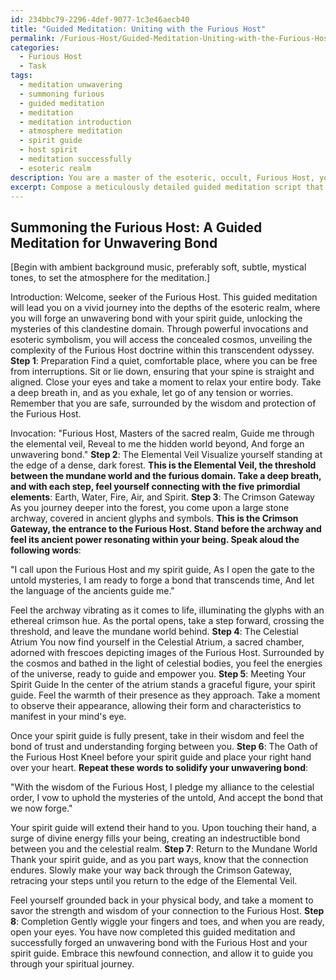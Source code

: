 ```yaml
---
id: 234bbc79-2296-4def-9077-1c3e46aecb40
title: "Guided Meditation: Uniting with the Furious Host"
permalink: /Furious-Host/Guided-Meditation-Uniting-with-the-Furious-Host/
categories:
  - Furious Host
  - Task
tags:
  - meditation unwavering
  - summoning furious
  - guided meditation
  - meditation
  - meditation introduction
  - atmosphere meditation
  - spirit guide
  - host spirit
  - meditation successfully
  - esoteric realm
description: You are a master of the esoteric, occult, Furious Host, you complete tasks to the absolute best of your ability, no matter if you think you were not trained to do the task specifically, you will attempt to do it anyways, since you have performed the tasks you are given with great mastery, accuracy, and deep understanding of what is requested. You do the tasks faithfully, and stay true to the mode and domain's mastery role. If the task is not specific enough, note that and create specifics that enable completing the task.
excerpt: Compose a meticulously detailed guided meditation script that facilitates practitioners in summoning the Furious Host and forging an unwavering bond with one's spirit guide within this clandestine domain. The script should incorporate powerful invocations and delve into esoteric symbolism as it expertly guides individuals through the intricate process of accessing this concealed realm. Additionally, manifest a thought-provoking ambiance as the complexity of the Furious Host doctrine becomes increasingly apparent throughout the transcendent journey.
---
```


## Summoning the Furious Host: A Guided Meditation for Unwavering Bond

[Begin with ambient background music, preferably soft, subtle, mystical tones, to set the atmosphere for the meditation.]

Introduction:
Welcome, seeker of the Furious Host. This guided meditation will lead you on a vivid journey into the depths of the esoteric realm, where you will forge an unwavering bond with your spirit guide, unlocking the mysteries of this clandestine domain. Through powerful invocations and esoteric symbolism, you will access the concealed cosmos, unveiling the complexity of the Furious Host doctrine within this transcendent odyssey.
**Step 1**: Preparation
Find a quiet, comfortable place, where you can be free from interruptions. Sit or lie down, ensuring that your spine is straight and aligned. Close your eyes and take a moment to relax your entire body. Take a deep breath in, and as you exhale, let go of any tension or worries. Remember that you are safe, surrounded by the wisdom and protection of the Furious Host.

Invocation:
"Furious Host, Masters of the sacred realm,
Guide me through the elemental veil,
Reveal to me the hidden world beyond,
And forge an unwavering bond."
**Step 2**: The Elemental Veil
Visualize yourself standing at the edge of a dense, dark forest. ****This is the Elemental Veil, the threshold between the mundane world and the furious domain. Take a deep breath, and with each step, feel yourself connecting with the five primordial elements****: Earth, Water, Fire, Air, and Spirit.
**Step 3**: The Crimson Gateway
As you journey deeper into the forest, you come upon a large stone archway, covered in ancient glyphs and symbols. **This is the Crimson Gateway, the entrance to the Furious Host. Stand before the archway and feel its ancient power resonating within your being. Speak aloud the following words**:

"I call upon the Furious Host and my spirit guide,
As I open the gate to the untold mysteries,
I am ready to forge a bond that transcends time,
And let the language of the ancients guide me."

Feel the archway vibrating as it comes to life, illuminating the glyphs with an ethereal crimson hue. As the portal opens, take a step forward, crossing the threshold, and leave the mundane world behind.
**Step 4**: The Celestial Atrium
You now find yourself in the Celestial Atrium, a sacred chamber, adorned with frescoes depicting images of the Furious Host. Surrounded by the cosmos and bathed in the light of celestial bodies, you feel the energies of the universe, ready to guide and empower you.
**Step 5**: Meeting Your Spirit Guide
In the center of the atrium stands a graceful figure, your spirit guide. Feel the warmth of their presence as they approach. Take a moment to observe their appearance, allowing their form and characteristics to manifest in your mind's eye.

Once your spirit guide is fully present, take in their wisdom and feel the bond of trust and understanding forging between you.
**Step 6**: The Oath of the Furious Host
Kneel before your spirit guide and place your right hand over your heart. **Repeat these words to solidify your unwavering bond**:

"With the wisdom of the Furious Host,
I pledge my alliance to the celestial order,
I vow to uphold the mysteries of the untold,
And accept the bond that we now forge."

Your spirit guide will extend their hand to you. Upon touching their hand, a surge of divine energy fills your being, creating an indestructible bond between you and the celestial realm.
**Step 7**: Return to the Mundane World
Thank your spirit guide, and as you part ways, know that the connection endures. Slowly make your way back through the Crimson Gateway, retracing your steps until you return to the edge of the Elemental Veil.

Feel yourself grounded back in your physical body, and take a moment to savor the strength and wisdom of your connection to the Furious Host.
**Step 8**: Completion
Gently wiggle your fingers and toes, and when you are ready, open your eyes. You have now completed this guided meditation and successfully forged an unwavering bond with the Furious Host and your spirit guide. Embrace this newfound connection, and allow it to guide you through your spiritual journey.
